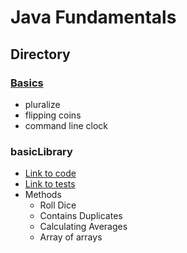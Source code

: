 # Java Fundamentals

## Directory
### [Basics](/basics/Main.java)
  - pluralize
  - flipping coins
  - command line clock

### basicLibrary
- [Link to code](/basicLibrary/src/main/java/basicLibrary/Library.java)
- [Link to tests](/basicLibrary/src/test/java/basicLibrary/LibraryTest.java)
- Methods
  - Roll Dice
  - Contains Duplicates
  - Calculating Averages
  - Array of arrays